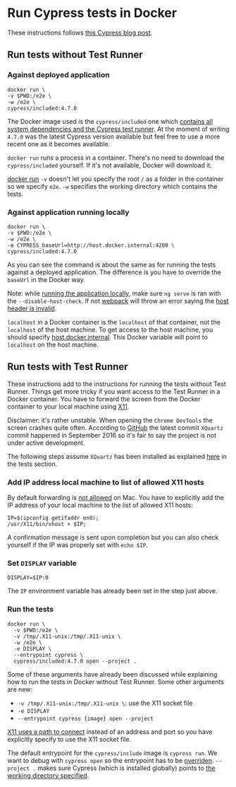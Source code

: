 # Run Cypress tests in Docker

These instructions follows [this Cypress blog post](https://www.cypress.io/blog/2019/05/02/run-cypress-with-a-single-docker-command). 

## Run tests without Test Runner

### Against deployed application

```
docker run \
-v $PWD:/e2e \
-w /e2e \
cypress/included:4.7.0
```

The Docker image used is the `cypress/included` one which [contains all system dependencies and the Cypress test runner](https://github.com/cypress-io/cypress-docker-images). At the moment of writing `4.7.0` was the latest Cypress version available but feel free to use a more recent one as it becomes available.

`docker run` runs a process in a container. There's no need to download the `cypress/included` yourself. If it's not available, Docker will download it.

[docker run](https://docs.docker.com/engine/reference/run/) `-v` doesn't let you specify the root `/` as a folder in the container so we specify `e2e`. `-w` specifies the working directory which contains the tests.

### Against application running locally

```
docker run \
-v $PWD:/e2e \
-w /e2e \
-e CYPRESS_baseUrl=http://host.docker.internal:4200 \
cypress/included:4.7.0
```

As you can see the command is about the same as for running the tests against a deployed application. The difference is you have to override the `baseUrl` in the Docker way.

Note: while [running the application locally](run-the-application-locally.md), make sure `ng serve` is ran with the `--disable-host-check`. If not [webpack](https://webpack.js.org/concepts/) will throw an error saying the [host header is invalid](https://stackoverflow.com/questions/43619644/i-am-getting-an-invalid-host-header-message-when-running-my-react-app-in-a-we).

`localhost` in a Docker container is the `localhost` of that container, not the `localhost` of the host machine. To get access to the host machine, you should specify [host.docker.internal](https://glebbahmutov.com/blog/run-cypress-included-from-docker-container/). This Docker variable will point to `localhost` on the host machine.

## Run tests with Test Runner

These instructions add to the instructions for running the tests without Test Runner. Things get more tricky if you want access to the Test Runner in a Docker container. You have to forward the screen from the Docker container to your local machine using [X11](https://en.wikipedia.org/wiki/X_Window_System).

Disclaimer: it's rather unstable. When opening the `Chrome DevTools` the screen crashes quite often. According to [GitHub](https://github.com/XQuartz/xorg-server) the latest commit `XQuartz` commit happened in September 2016 so it's fair to say the project is not under active development. 

The following steps assume `XQuartz` has been installed as explained [here](../how-to/setup-local-environment.md) in the tests section.

### Add IP address local machine to list of allowed X11 hosts

By default forwarding is [not allowed](https://www.businessnewsdaily.com/11035-how-to-use-x11-forwarding.html) on Mac. You have to explicitly add the IP address of your local machine to the list of allowed X11 hosts:

```
IP=$(ipconfig getifaddr en0);
/usr/X11/bin/xhost + $IP;
```

A confirmation message is sent upon completion but you can also check yourself if the IP was properly set with `echo $IP`.

### Set `DISPLAY` variable

`DISPLAY=$IP:0`

The `IP` environment variable has already been set in the step just above.

### Run the tests

```
docker run \
  -v $PWD:/e2e \
  -v /tmp/.X11-unix:/tmp/.X11-unix \
  -w /e2e \
  -e DISPLAY \
  --entrypoint cypress \
  cypress/included:4.7.0 open --project .
```
Some of these arguments have already been discussed while explaining how to run the tests in Docker without Test Runner. Some other arguments are new:

- `-v /tmp/.X11-unix:/tmp/.X11-unix \`: use the X11 socket file
- `-e DISPLAY`
- `--entrypoint cypress {image} open --project`

[X11 uses a path to connect](https://unix.stackexchange.com/questions/196677/what-is-tmp-x11-unix) instead of an address and port so you have explicitly specify to use the X11 socket file.

The default entrypoint for the `cypress/include` image is `cypress run`. We want to debug with `cypress open` so the entrypoint has to be [overriden](https://github.com/cypress-io/cypress-docker-images/blob/master/included/README.md#entry). `--project .`  makes sure Cypress (which is installed globally) points to [the working directory specified](https://docs.cypress.io/guides/guides/command-line.html#cypress-open-project-lt-project-path-gt).
